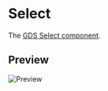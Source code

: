Select
======

The [GDS Select component].


Preview
-------

![Preview][Preview]


[GDS Select component]: https://design-system.service.gov.uk/components/select/
[Preview]: ../../__image_snapshots__/storyshots-itest-ts-image-storyshots-components-select-standard-1-snap.png
